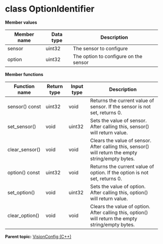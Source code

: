 # class OptionIdentifier

 **Member values** 

|Member name|Data type|Description|
|-----------|---------|-----------|
|sensor|uint32|The sensor to configure|
|option|uint32|The option to configure on the sensor|

 **Member functions** 

|Function name|Return type|Input type|Description|
|-------------|-----------|----------|-----------|
|sensor\(\) const|uint32|void|Returns the current value of sensor. If the sensor is not set, returns 0.|
|set\_sensor\(\)|void|uint32|Sets the value of sensor. After calling this, sensor\(\) will return value.|
|clear\_sensor\(\)|void|void|Clears the value of sensor. After calling this, sensor\(\) will return the empty string/empty bytes.|
|option\(\) const|uint32|void|Returns the current value of option. If the option is not set, returns 0.|
|set\_option\(\)|void|uint32|Sets the value of option. After calling this, option\(\) will return value.|
|clear\_option\(\)|void|void|Clears the value of option. After calling this, option\(\) will return the empty string/empty bytes.|

**Parent topic:** [VisionConfig \(C++\)](../../summary_pages/VisionConfig.md)

